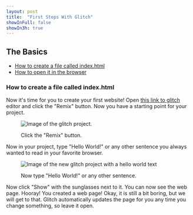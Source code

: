 ```yaml
---
layout: post
title:  "First Steps With Glitch"
showInFull: false
showIn3h: true
---
```


## The Basics
* [How to create a file called index.html](#how-to-create-a-file-called-indexhtml)
* [How to open it in the browser](#how-to-open-indexhtml-in-your-browser)

### How to create a file called index.html
Now it's time for you to create your first website! Open <a href="https://glitch.com/edit/#!/kindhearted-horn?path=index.html:12:4" target="_blank"> this link to glitch</a> editor and click the "Remix" button. Now you have a starting point for your project.

<figure>
  <img src="{{site.baseurl}}/assets/images/remix-glitch.png" alt="Image of the glitch project.">
  <figcaption>
    <p>Click the "Remix" button.</p>
  </figcaption>
</figure>

Now in your project, type "Hello World!" or any other sentence you always wanted to read in your favorite browser.

<figure>
  <img src="{{site.baseurl}}/assets/images/hallo-welt.png" alt="Image of the new glitch project with a hello world text">
  <figcaption>
    <p>Now type "Hello World!" or any other sentence.</p>
  </figcaption>
</figure>

Now click "Show" with the sunglasses next to it. You can now see the web page. Hooray! You created a web page! Okay, it is still a bit boring, but we will get to that. Glitch automatically updates the page for you any time you change something, so leave it open.

